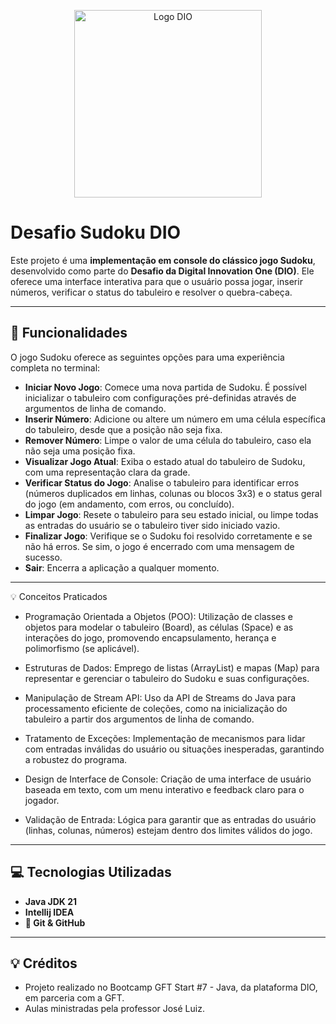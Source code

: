 


<p align="center">
  <img src="https://hermes.digitalinnovation.one/assets/diome/logo.png" alt="Logo DIO" width="300"/>
</p>


# Desafio Sudoku DIO

Este projeto é uma **implementação em console do clássico jogo Sudoku**, desenvolvido como parte do **Desafio da Digital Innovation One (DIO)**. Ele oferece uma interface interativa para que o usuário possa jogar, inserir números, verificar o status do tabuleiro e resolver o quebra-cabeça.

---

## 🚀 Funcionalidades

O jogo Sudoku oferece as seguintes opções para uma experiência completa no terminal:

* **Iniciar Novo Jogo**: Comece uma nova partida de Sudoku. É possível inicializar o tabuleiro com configurações pré-definidas através de argumentos de linha de comando.
* **Inserir Número**: Adicione ou altere um número em uma célula específica do tabuleiro, desde que a posição não seja fixa.
* **Remover Número**: Limpe o valor de uma célula do tabuleiro, caso ela não seja uma posição fixa.
* **Visualizar Jogo Atual**: Exiba o estado atual do tabuleiro de Sudoku, com uma representação clara da grade.
* **Verificar Status do Jogo**: Analise o tabuleiro para identificar erros (números duplicados em linhas, colunas ou blocos 3x3) e o status geral do jogo (em andamento, com erros, ou concluído).
* **Limpar Jogo**: Resete o tabuleiro para seu estado inicial, ou limpe todas as entradas do usuário se o tabuleiro tiver sido iniciado vazio.
* **Finalizar Jogo**: Verifique se o Sudoku foi resolvido corretamente e se não há erros. Se sim, o jogo é encerrado com uma mensagem de sucesso.
* **Sair**: Encerra a aplicação a qualquer momento.

-----
💡 Conceitos Praticados


- Programação Orientada a Objetos (POO): Utilização de classes e objetos para modelar o tabuleiro (Board), as células (Space) e as interações do jogo, promovendo encapsulamento, herança e polimorfismo (se aplicável).

- Estruturas de Dados: Emprego de listas (ArrayList) e mapas (Map) para representar e gerenciar o tabuleiro do Sudoku e suas configurações.

- Manipulação de Stream API: Uso da API de Streams do Java para processamento eficiente de coleções, como na inicialização do tabuleiro a partir dos argumentos de linha de comando.

- Tratamento de Exceções: Implementação de mecanismos para lidar com entradas inválidas do usuário ou situações inesperadas, garantindo a robustez do programa.

- Design de Interface de Console: Criação de uma interface de usuário baseada em texto, com um menu interativo e feedback claro para o jogador.

- Validação de Entrada: Lógica para garantir que as entradas do usuário (linhas, colunas, números) estejam dentro dos limites válidos do jogo.

-----

## 💻 Tecnologias Utilizadas

* **Java JDK 21**
* **Intellij IDEA**
* **🔁 Git & GitHub**
-----

## 💡 Créditos
    
- Projeto realizado no Bootcamp GFT Start #7 - Java, da plataforma DIO, em parceria com a GFT.
- Aulas ministradas pela professor José Luiz.
